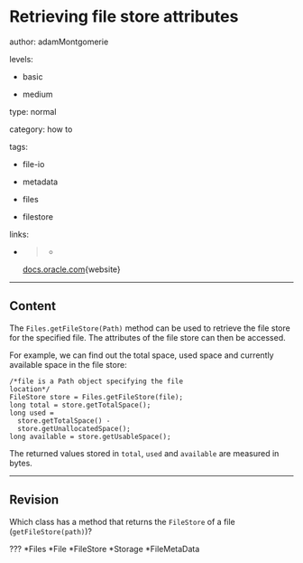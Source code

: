 # Retrieving file store attributes
author: adamMontgomerie

levels:

  - basic

  - medium

type: normal

category: how to

tags:

  - file-io

  - metadata

  - files

  - filestore

links:

  - >-
    [docs.oracle.com](https://docs.oracle.com/javase/tutorial/essential/io/fileAttr.html){website}

---
## Content

The `Files.getFileStore(Path)` method can be used to retrieve the file store for the specified file. The attributes of the file store can then be accessed.

For example, we can find out the total space, used space and currently available space in the file store:
```
/*file is a Path object specifying the file
location*/
FileStore store = Files.getFileStore(file);
long total = store.getTotalSpace();
long used = 
  store.getTotalSpace() -
  store.getUnallocatedSpace();
long available = store.getUsableSpace();
```
The returned values  stored in `total`, `used` and `available` are measured in bytes.

---
## Revision

Which class has a method that returns the `FileStore` of a file (`getFileStore(path)`)?

???
*Files
*File
*FileStore
*Storage
*FileMetaData